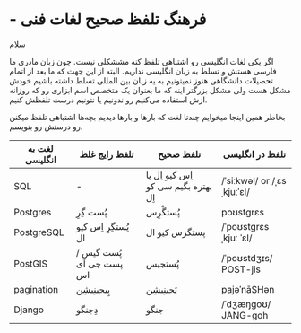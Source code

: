 # - فرهنگ تلفظ صحیح لغات فنی 
سلام


اگر یکی لغات انگلیسی رو اشتباهی تلفظ کنه مششکلی نیست. چون زبان مادری ما فارسی هستش و تسلط به زبان انگلیسی نداریم. البته از این جهت که ما بعد از اتمام تحصیلات دانشگاهی هنوز نمیتونیم به یه زبان بین المللی تسلط داشته باشیم خودش مشکل هست ولی مشکل بزرگتر اینه که ما بعنوان یک متخصص اسم ابزاری رو که روزانه ازش استفاده می‌کنیم رو ندونیم یا نتونیم درست تلفظش کنیم. 

بخاطر همین اینجا میخوایم چندتا لغت که بارها و بارها دیدیم بچه‌ها اشتباهی تلفظ میکنن رو درستش رو بنویسم.

| لغت به انگلیسی | تلفظ رایج غلط | تلفظ صحیح | تلفظ در انگلیسی |
| --- | --- | --- | --- |
| SQL | - | اِس کیو اِل یا بهتره بگیم سی کو اِل  |/ˈsiːkwəl/ or /ˌɛsˌkjuːˈɛl/ |
| Postgres | پُست گِرِ | پُستگْرِس | poʊstɡrɛs |
| PostgreSQL | پُستگِرِ اِس کیو ال| پستگرس کیو ال | /ˈpoʊstɡrɛs ˌkjuː ˈɛl/ |
| PostGIS | پُست گیس / پست جی آی اس | پُستجیس | /ˈpoʊstdʒɪs/ POST-jis |
| pagination | پِیجینِیشِن | پَجینِیشِن | pajəˈnāSHən |
| Django | دِجنگو | جنگو | /ˈdʒæŋɡoʊ/ JANG-goh |
